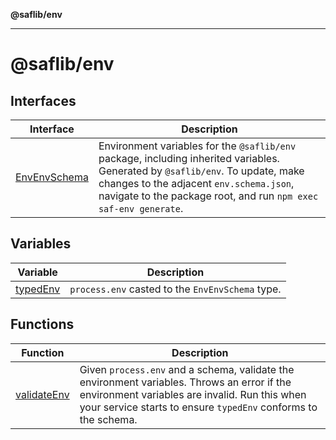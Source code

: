 **@saflib/env**

***

# @saflib/env

## Interfaces

| Interface | Description |
| ------ | ------ |
| [EnvEnvSchema](interfaces/EnvEnvSchema.md) | Environment variables for the `@saflib/env` package, including inherited variables. Generated by `@saflib/env`. To update, make changes to the adjacent `env.schema.json`, navigate to the package root, and run `npm exec saf-env generate`. |

## Variables

| Variable | Description |
| ------ | ------ |
| [typedEnv](variables/typedEnv.md) | `process.env` casted to the `EnvEnvSchema` type. |

## Functions

| Function | Description |
| ------ | ------ |
| [validateEnv](functions/validateEnv.md) | Given `process.env` and a schema, validate the environment variables. Throws an error if the environment variables are invalid. Run this when your service starts to ensure `typedEnv` conforms to the schema. |
